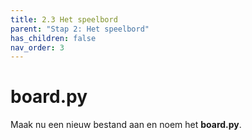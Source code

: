 ```yaml
---
title: 2.3 Het speelbord
parent: "Stap 2: Het speelbord"
has_children: false
nav_order: 3
---
```


# board.py
Maak nu een nieuw bestand aan en noem het __board.py__.  
